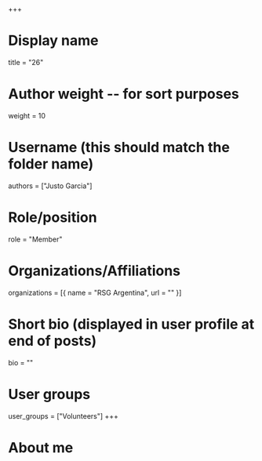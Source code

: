 +++
# Display name
title = "26"

# Author weight -- for sort purposes
weight = 10

# Username (this should match the folder name)
authors = ["Justo Garcia"]

# Role/position
role = "Member"

# Organizations/Affiliations
organizations = [{ name = "RSG Argentina", url = "" }]

# Short bio (displayed in user profile at end of posts)
bio = ""

# User groups
user_groups = ["Volunteers"]
+++

# About me
